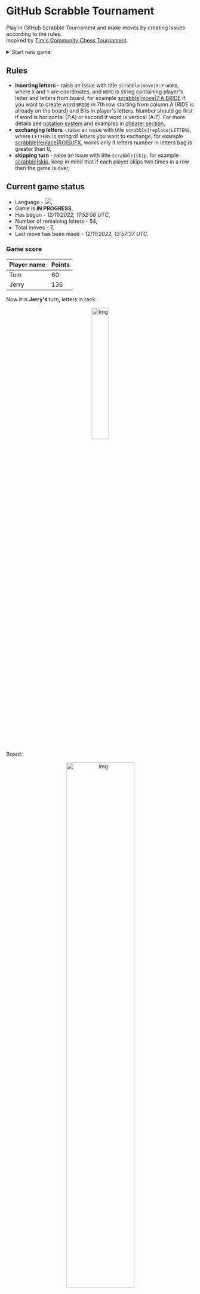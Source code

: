 
# GitHub Scrabble Tournament
Play in GitHub Scrabble Tournament and make moves by creating issues according to the rules.    
Inspired by [Tim's Community Chess Tournament](https://github.com/timburgan/).

<details>
  <summary>Start new game</summary>
  
 
 - [GB](https://github.com/radosz99/radosz99/issues/new?title=scrabble%7Cinit%7CGB&body=Just+push+%27Submit+new+issue%27+or+update+with+your+move)  ![](https://raw.githubusercontent.com/radosz99/radosz99/main/flags/GB.png)
 - [PL](https://github.com/radosz99/radosz99/issues/new?title=scrabble%7Cinit%7CPL&body=Just+push+%27Submit+new+issue%27+or+update+with+your+move)  ![](https://raw.githubusercontent.com/radosz99/radosz99/main/flags/PL.png)
 - [ES](https://github.com/radosz99/radosz99/issues/new?title=scrabble%7Cinit%7CES&body=Just+push+%27Submit+new+issue%27+or+update+with+your+move)  ![](https://raw.githubusercontent.com/radosz99/radosz99/main/flags/ES.png)
 - [DE](https://github.com/radosz99/radosz99/issues/new?title=scrabble%7Cinit%7CDE&body=Just+push+%27Submit+new+issue%27+or+update+with+your+move)  ![](https://raw.githubusercontent.com/radosz99/radosz99/main/flags/DE.png)
 - [FR](https://github.com/radosz99/radosz99/issues/new?title=scrabble%7Cinit%7CFR&body=Just+push+%27Submit+new+issue%27+or+update+with+your+move)  ![](https://raw.githubusercontent.com/radosz99/radosz99/main/flags/FR.png)
</details>
        

## Rules
 - **inserting letters** - raise an issue with title `scrabble|move|X:Y:WORD`, where `X` and `Y` are coordinates, and `WORD` is string containing player's letter and letters from board, for example [scrabble&#124;move&#124;7:A:BRIDE](https://github.com/radosz99/radosz99/issues/new?title=scrabble%7Cmove%7C7%3AA%3ABRIDE&body=Just+push+%27Submit+new+issue%27+or+update+with+your+move) if you want to create word `BRIDE` in 7th row starting from column A (RIDE is already on the board) and B is in player's letters. Number should go first if word is horizontal (7:A) or second if word is vertical (A:7). For more details see [notation system](https://en.wikipedia.org/wiki/Scrabble#Notation_system) and examples in [cheater section](#cheater),
 - **exchanging letters** - raise an issue with title `scrabble|replace|LETTERS`, where `LETTERS` is string of letters you want to exchange, for example [scrabble&#124;replace&#124;ROISUFX](https://github.com/radosz99/radosz99/issues/new?title=scrabble%7Creplace%7CROISUFX&body=Just+push+%27Submit+new+issue%27+or+update+with+your+move), works only if letters number in letters bag is greater than 6,
 - **skipping turn** - raise an issue with title `scrabble|skip`, for example [scrabble&#124;skip](https://github.com/radosz99/radosz99/issues/new?title=scrabble%7Cskip&body=Just+push+%27Submit+new+issue%27+or+update+with+your+move), keep in mind that if each player skips two times in a row then the game is over,

## Current game status
 - Language - ![](https://raw.githubusercontent.com/radosz99/radosz99/main/flags/ES.png),
 - Game is **IN PROGRESS**,
 - Has begun - *12/11/2022, 11:52:56 UTC*,
 - Number of remaining letters - 54,
 - Total moves - 7,
 - Last move has been made - *12/11/2022, 13:57:37 UTC*.
    
### Game score
| Player name | Points |
 | - | - |  
| Tom | 60
| Jerry | 136

Now it is **Jerry's** turn, letters in rack:
<p align="center">
    <img src="https://raw.githubusercontent.com/radosz99/radosz99/main/rack.png" width=30% alt="Img"/>
</p>

Board:
<p align="center">
<img src="https://raw.githubusercontent.com/radosz99/radosz99/main/board.png" width=60% alt="Img"/>
</p>
    
## User leaderboard
| Moves | Who | Points |
| - | - | - |
| 7 | [@radosz99](github.com/radosz99)| 196

<a name="cheater"></a>
## Cheater section  
Try out my algorithm and check the moves that were found based on the state of the board and rack. :cowboy_hat_face:
<details>
  <summary>Reveal some fancy moves :)</summary>
  
  | Id | Move | Points |
  | - | - | - |  
|1 | [H:9:difuso](https://github.com/radosz99/radosz99/issues/new?title=scrabble%7Cmove%7CH%3A9%3Adifuso&body=Just+push+%27Submit+new+issue%27+or+update+with+your+move) | 42 
|2 | [K:8:coxis](https://github.com/radosz99/radosz99/issues/new?title=scrabble%7Cmove%7CK%3A8%3Acoxis&body=Just+push+%27Submit+new+issue%27+or+update+with+your+move) | 28 
|3 | [6:K:fax](https://github.com/radosz99/radosz99/issues/new?title=scrabble%7Cmove%7C6%3AK%3Afax&body=Just+push+%27Submit+new+issue%27+or+update+with+your+move) | 21 
|4 | [K:8:cifro](https://github.com/radosz99/radosz99/issues/new?title=scrabble%7Cmove%7CK%3A8%3Acifro&body=Just+push+%27Submit+new+issue%27+or+update+with+your+move) | 20 
|5 | [6:L:axis](https://github.com/radosz99/radosz99/issues/new?title=scrabble%7Cmove%7C6%3AL%3Aaxis&body=Just+push+%27Submit+new+issue%27+or+update+with+your+move) | 19 
|6 | [H:9:dix](https://github.com/radosz99/radosz99/issues/new?title=scrabble%7Cmove%7CH%3A9%3Adix&body=Just+push+%27Submit+new+issue%27+or+update+with+your+move) | 19 
|7 | [H:9:dux](https://github.com/radosz99/radosz99/issues/new?title=scrabble%7Cmove%7CH%3A9%3Adux&body=Just+push+%27Submit+new+issue%27+or+update+with+your+move) | 19 
|8 | [6:K:saxo](https://github.com/radosz99/radosz99/issues/new?title=scrabble%7Cmove%7C6%3AK%3Asaxo&body=Just+push+%27Submit+new+issue%27+or+update+with+your+move) | 19 
|9 | [6:L:ax](https://github.com/radosz99/radosz99/issues/new?title=scrabble%7Cmove%7C6%3AL%3Aax&body=Just+push+%27Submit+new+issue%27+or+update+with+your+move) | 17 
|10 | [K:8:curios](https://github.com/radosz99/radosz99/issues/new?title=scrabble%7Cmove%7CK%3A8%3Acurios&body=Just+push+%27Submit+new+issue%27+or+update+with+your+move) | 16 
</details>
    
## Latest moves
<details>
<summary>Show 10 latest moves</summary>
  
  
  | Id | Type | Move / Letters to replace | Created words / New letters | Date | Points | Player | Who |
  | - | - | - | - | - | - | - | - |
|6| INSERT | 8:I:chucen | ['CHUCEN'] | 12/11/2022, 13:57:36 UTC | 12 | Tom | [@radosz99](github.com/radosz99) |
|5| INSERT | 1:I:cigarro | ['CIGARRO'] | 12/11/2022, 13:53:41 UTC | 36 | Jerry | [@radosz99](github.com/radosz99) |
|4| INSERT | 9:F:yudo | ['YUDO'] | 12/11/2022, 13:50:31 UTC | 16 | Tom | [@radosz99](github.com/radosz99) |
|3| INSERT | L:1:adensase | ['ADENSASE'] | 12/11/2022, 13:44:00 UTC | 70 | Jerry | [@radosz99](github.com/radosz99) |
|2| INSERT | 4:H:lamin | ['LAMIN'] | 12/11/2022, 13:40:50 UTC | 14 | Tom | [@radosz99](github.com/radosz99) |
|1| INSERT | I:3:zarcecho | ['ZARCECHO'] | 12/11/2022, 13:36:05 UTC | 30 | Jerry | [@radosz99](github.com/radosz99) |
|0| INSERT | 7:H:je | ['JE'] | 12/11/2022, 12:21:25 UTC | 18 | Tom | [@radosz99](github.com/radosz99) |
</details>
    